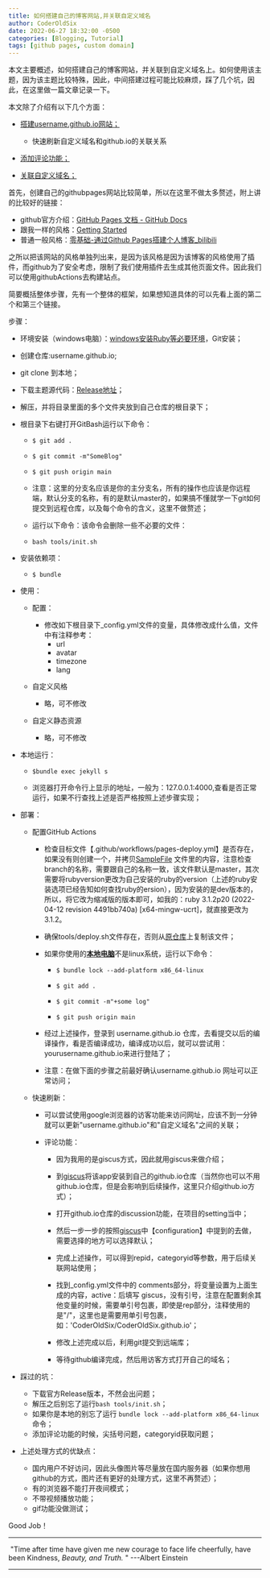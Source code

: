 ```yaml
---
title: 如何搭建自己的博客网站,并关联自定义域名
author: CoderOldSix
date: 2022-06-27 18:32:00 -0500
categories: [Blogging, Tutorial]
tags: [github pages, custom domain]
---
```


本文主要概述，如何搭建自己的博客网站，并关联到自定义域名上。如何使用该主题，因为该主题比较特殊，因此，中间搭建过程可能比较麻烦，踩了几个坑，因此，在这里做一篇文章记录一下。

本文除了介绍有以下几个方面：

* <u>搭建username.github.io网站；</u>

  * 快速刷新自定义域名和github.io的关联关系

* <u>添加评论功能；</u>

* <u>关联自定义域名；</u>

  

首先，创建自己的githubpages网站比较简单，所以在这里不做太多赘述，附上讲的比较好的链接：

* github官方介绍：[GitHub Pages 文档 - GitHub Docs](https://docs.github.com/cn/pages)
* 跟我一样的风格：[Getting Started](https://unrealdev.cn/posts/getting-started/)
* 普通一般风格：[零基础-通过Github Pages搭建个人博客_bilibili](https://www.bilibili.com/video/BV1Xh411b7wh?spm_id_from=333.880.my_history.page.click&vd_source=a25291d34476f766787af070326a91f5)

之所以把该网站的风格单独列出来，是因为该风格是因为该博客的风格使用了插件，而github为了安全考虑，限制了我们使用插件去生成其他页面文件。因此我们可以使用githubActions去构建站点。

简要概括整体步骤，先有一个整体的框架，如果想知道具体的可以先看上面的第二个和第三个链接。

步骤：

* 环境安装（windows电脑）：[windows安装Ruby等必要环境](https://jekyllrb.com/docs/installation/windows/)，Git安装；

* 创建仓库:username.github.io;

* git clone 到本地；

* 下载主题源代码：[Release地址](https://github.com/cotes2020/jekyll-theme-chirpy/releases)；

* 解压，并将目录里面的多个文件夹放到自己仓库的根目录下；

* 根目录下右键打开GitBash运行以下命令：

  * ```
    $ git add . 
    ```

  * ```
    $ git commit -m"SomeBlog"
    ```

  * ```console
    $ git push origin main
    ```

  * 注意：这里的分支名应该是你的主分支名，所有的操作也应该是你远程端，默认分支的名称，有的是默认master的，如果搞不懂就学一下git如何提交到远程仓库，以及每个命令的含义，这里不做赘述；

  * 运行以下命令：该命令会删除一些不必要的文件：

  * ```
    bash tools/init.sh
    ```

* 安装依赖项：

  * ```console
    $ bundle
    ```

* 使用：

  * 配置：
    * 修改如下根目录下_config.yml文件的变量，具体修改成什么值，文件中有注释参考：
      * url
      * avatar
      * timezone
      * lang

  * 自定义风格
    * 略，可不修改
  * 自定义静态资源
    * 略，可不修改

* 本地运行：

  * ```console
    $bundle exec jekyll s
    ```

  * 浏览器打开命令行上显示的地址，一般为：127.0.0.1:4000,查看是否正常运行，如果不行查找上述是否严格按照上述步骤实现；

* 部署：

  * 配置GitHub Actions 

    * 检查目标文件【.github/workflows/pages-deploy.yml】是否存在，如果没有则创建一个，并拷贝[SampleFile](https://github.com/cotes2020/jekyll-theme-chirpy/blob/master/.github/workflows/pages-deploy.yml.hook) 文件里的内容，注意检查branch的名称，需要跟自己的名称一致，该文件默认是master，其次需要将rubyversion更改为自己安装的ruby的version（上述的ruby安装选项已经告知如何查找ruby的ersion），因为安装的是dev版本的，所以，将它改为缩减版的版本即可，如我的：ruby 3.1.2p20 (2022-04-12 revision 4491bb740a) [x64-mingw-ucrt]，就直接更改为3.1.2。

    * 确保tools/deploy.sh文件存在，否则从[原仓库](https://github.com/cotes2020/jekyll-theme-chirpy/blob/master/tools/deploy.sh)上复制该文件；

    * 如果你使用的<u>**本地电脑**</u>不是linux系统，运行以下命令：

      * ```
        $ bundle lock --add-platform x86_64-linux
        ```

      * ```
        $ git add .
        ```

      * ```
        $ git commit -m"+some log"
        ```

      * ```
        $ git push origin main
        ```

    * 经过上述操作，登录到 username.github.io 仓库，去看提交以后的编译操作，看是否编译成功，编译成功以后，就可以尝试用：yourusername.github.io来进行登陆了；

    * 注意：在做下面的步骤之前最好确认username.github.io 网址可以正常访问；

  * 快速刷新：
    * 可以尝试使用google浏览器的访客功能来访问网址，应该不到一分钟就可以更新"username.github.io"和"自定义域名"之间的关联；
    * 评论功能：

      * 因为我用的是giscus方式，因此就用giscus来做介绍；

      * 到[giscus](https://github.com/apps/giscus)将该app安装到自己的github.io仓库（当然你也可以不用github.io仓库，但是会影响到后续操作，这里只介绍github.io方式）；

      * 打开github.io仓库的discussion功能，在项目的setting当中；

      * 然后一步一步的按照[giscus](https://github.com/apps/giscus)中【configuration】中提到的去做，需要选择的地方可以选择默认；

      * 完成上述操作，可以得到repid，categoryid等参数，用于后续关联网站使用；

      * 找到_config.yml文件中的 comments部分，将变量设置为上面生成的内容，active：后填写 giscus，没有引号，注意在配置剩余其他变量的时候，需要单引号包裹，即使是rep部分，注释使用的是"<username>/<rep>"，这里也是需要用单引号包裹，如：'CoderOldSix/CoderOldSix.github.io'；

      * 修改上述完成以后，利用git提交到远端库；

      * 等待github编译完成，然后用访客方式打开自己的域名；

* 踩过的坑：

  * 下载官方Release版本，不然会出问题；
  * 解压之后别忘了运行``bash tools/init.sh``；
  * 如果你是本地的别忘了运行 ``bundle lock --add-platform x86_64-linux``命令；
  * 添加评论功能的时候，尖括号问题，categoryid获取问题；

* 上述处理方式的优缺点：

  * 国内用户不好访问，因此头像图片等尽量放在国内服务器（如果你想用github的方式，图片还有更好的处理方式，这里不再赘述）；
  * 有的浏览器不能打开夜间模式；
  * 不带视频播放功能；
  * gif功能没做测试；


Good Job！



---

​			"Time after time have given me new courage to face life cheerfully, have been Kindness, *Beauty, and Truth.* "                 ---Albert Einstein

---

